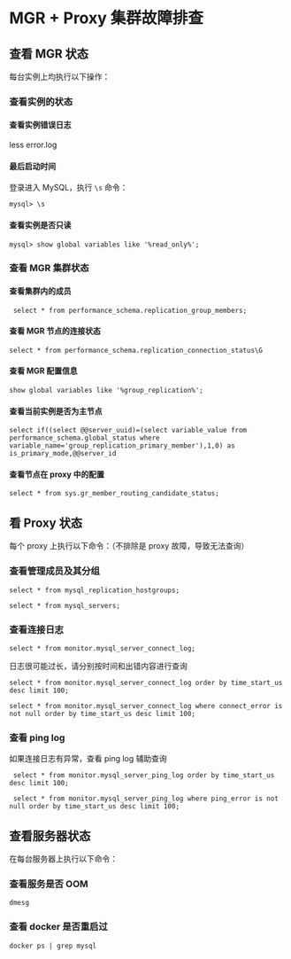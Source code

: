 # MGR + Proxy 集群故障排查

## 查看 MGR 状态

每台实例上均执行以下操作：

### 查看实例的状态

#### 查看实例错误日志

less error.log 

#### 最后启动时间

登录进入 MySQL，执行 `\s` 命令：

```text
mysql> \s
```

#### 查看实例是否只读

```text
mysql> show global variables like '%read_only%';
```

### 查看 MGR 集群状态

#### 查看集群内的成员

```text
 select * from performance_schema.replication_group_members;
```

#### 查看 MGR 节点的连接状态

```text
select * from performance_schema.replication_connection_status\G
```

#### 查看 MGR 配置信息

```text
show global variables like '%group_replication%';
```

#### 查看当前实例是否为主节点

```text
select if((select @@server_uuid)=(select variable_value from performance_schema.global_status where variable_name='group_replication_primary_member'),1,0) as is_primary_mode,@@server_id
```

#### 查看节点在 proxy 中的配置

```text
select * from sys.gr_member_routing_candidate_status;
```

## 看 Proxy 状态

每个 proxy 上执行以下命令：（不排除是 proxy 故障，导致无法查询）

### 查看管理成员及其分组

```text
select * from mysql_replication_hostgroups;
```

```text
select * from mysql_servers;
```

### 查看连接日志

```text
select * from monitor.mysql_server_connect_log;
```

日志很可能过长，请分别按时间和出错内容进行查询

```text
select * from monitor.mysql_server_connect_log order by time_start_us desc limit 100;
```

```text
select * from monitor.mysql_server_connect_log where connect_error is not null order by time_start_us desc limit 100;
```

### 查看 ping log

如果连接日志有异常，查看 ping log 辅助查询

```text
 select * from monitor.mysql_server_ping_log order by time_start_us desc limit 100;
```

```text
 select * from monitor.mysql_server_ping_log where ping_error is not null order by time_start_us desc limit 100;
```

## 查看服务器状态

在每台服务器上执行以下命令：

### 查看服务是否 OOM

```text
dmesg
```

### 查看 docker 是否重启过

```text
docker ps | grep mysql
```









